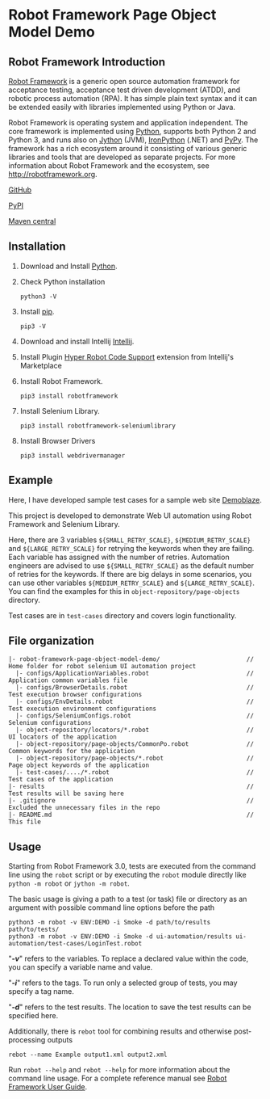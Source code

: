 # Robot Framework Page Object Model Demo

## Robot Framework Introduction
[Robot Framework](http://robotframework.org) is a generic open source
automation framework for acceptance testing, acceptance test driven
development (ATDD), and robotic process automation (RPA). It has simple plain
text syntax and it can be extended easily with libraries implemented using
Python or Java.

Robot Framework is operating system and application independent. The core
framework is implemented using [Python](http://python.org), supports both
Python 2 and Python 3, and runs also on [Jython](http://jython.org) (JVM),
[IronPython](http://ironpython.net) (.NET) and [PyPy](http://pypy.org).
The framework has a rich ecosystem around it consisting of various generic
libraries and tools that are developed as separate projects. For more
information about Robot Framework and the ecosystem, see
http://robotframework.org.

[GitHub](https://github.com/robotframework/robotframework)

[PyPI](https://pypi.python.org/pypi/robotframework)

[Maven central](http://search.maven.org/#search%7Cga%7C1%7Ca%3Arobotframework)

## Installation
1. Download and Install [Python](https://www.python.org/downloads/ "Python").
2. Check Python installation

    `python3 -V`

3. Install [pip](https://pip.pypa.io/ "pip").

    `pip3 -V`
    
4. Download and install Intellij [Intellij](https://www.jetbrains.com/pycharm/download/).
5. Install Plugin [Hyper Robot Code Support](https://plugins.jetbrains.com/plugin/16382-hyper-robotframework-support) extension from Intellij's Marketplace
6. Install Robot Framework.

    `pip3 install robotframework`
    
7. Install Selenium Library.

    `pip3 install robotframework-seleniumlibrary`

8. Install Browser Drivers 

    `pip3 install webdrivermanager`

## Example
Here, I have developed sample test cases for a sample web site [Demoblaze](https://demoblaze.com/).

This project is developed to demonstrate Web UI automation using Robot Framework and Selenium Library.

Here, there are 3 variables `${SMALL_RETRY_SCALE}`, `${MEDIUM_RETRY_SCALE}` and `${LARGE_RETRY_SCALE}` for retrying the keywords when they are failing. Each variable has assigned with the number of retries. Automation engineers are advised to use `${SMALL_RETRY_SCALE}` as the default number of retries for the keywords. If there are big delays in some scenarios, you can use other variables `${MEDIUM_RETRY_SCALE}` and `${LARGE_RETRY_SCALE}`. You can find the examples for this in `object-repository/page-objects` directory.

Test cases are in `test-cases` directory and covers login functionality.

## File organization
```
|- robot-framework-page-object-model-demo/                        // Home folder for robot selenium UI automation project
  |- configs/ApplicationVariables.robot                           // Application common variables file
  |- configs/BrowserDetails.robot                                 // Test execution browser configurations
  |- configs/EnvDetails.robot                                     // Test execution environment configurations
  |- configs/SeleniumConfigs.robot                                // Selenium configurations
  |- object-repository/locators/*.robot                           // UI locators of the application
  |- object-repository/page-objects/CommonPo.robot                // Common keywords for the application
  |- object-repository/page-objects/*.robot                       // Page object keywords of the application
  |- test-cases/..../*.robot                                      // Test cases of the application
|- results                                                        // Test results will be saving here
|- .gitignore                                                     // Excluded the unnecessary files in the repo
|- README.md                                                      // This file
```

## Usage
Starting from Robot Framework 3.0, tests are executed from the command line
using the ``robot`` script or by executing the ``robot`` module directly
like ``python -m robot`` or ``jython -m robot``.

The basic usage is giving a path to a test (or task) file or directory as an
argument with possible command line options before the path

    python3 -m robot -v ENV:DEMO -i Smoke -d path/to/results path/to/tests/
    python3 -m robot -v ENV:DEMO -i Smoke -d ui-automation/results ui-automation/test-cases/LoginTest.robot

"***-v***" refers to the variables. To replace a declared value within the code, you can specify a variable name and value.

"***-i***" refers to the tags. To run only a selected group of tests, you may specify a tag name.

"***-d***" refers to the test results. The location to save the test results can be specified here.

Additionally, there is ``rebot`` tool for combining results and otherwise
post-processing outputs

    rebot --name Example output1.xml output2.xml

Run ``robot --help`` and ``rebot --help`` for more information about the command
line usage. For a complete reference manual see [Robot Framework User Guide](https://robotframework.org/robotframework/latest/RobotFrameworkUserGuide.html "Robot Framework User Guide").

